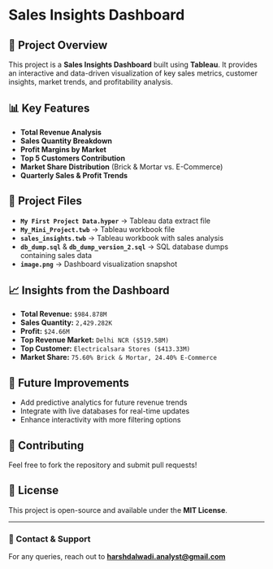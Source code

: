 # Sales Insights Dashboard

## 📌 Project Overview
This project is a **Sales Insights Dashboard** built using **Tableau**. It provides an interactive and data-driven visualization of key sales metrics, customer insights, market trends, and profitability analysis.

## 📊 Key Features
- **Total Revenue Analysis**
- **Sales Quantity Breakdown**
- **Profit Margins by Market**
- **Top 5 Customers Contribution**
- **Market Share Distribution** (Brick & Mortar vs. E-Commerce)
- **Quarterly Sales & Profit Trends**

## 📂 Project Files
- **`My First Project Data.hyper`** → Tableau data extract file
- **`My_Mini_Project.twb`** → Tableau workbook file
- **`sales_insights.twb`** → Tableau workbook with sales analysis
- **`db_dump.sql`** & **`db_dump_version_2.sql`** → SQL database dumps containing sales data
- **`image.png`** → Dashboard visualization snapshot

## 📈 Insights from the Dashboard
- **Total Revenue:** `$984.878M`
- **Sales Quantity:** `2,429.282K`
- **Profit:** `$24.66M`
- **Top Revenue Market:** `Delhi NCR ($519.58M)`
- **Top Customer:** `Electricalsara Stores ($413.33M)`
- **Market Share:** `75.60% Brick & Mortar, 24.40% E-Commerce`

## 🚀 Future Improvements
- Add predictive analytics for future revenue trends
- Integrate with live databases for real-time updates
- Enhance interactivity with more filtering options

## 🤝 Contributing
Feel free to fork the repository and submit pull requests!

## 📜 License
This project is open-source and available under the **MIT License**.

---
### **📧 Contact & Support**
For any queries, reach out to **[harshdalwadi.analyst@gmail.com](mailto:harshdalwadi.analyst@gmail.com)** 

